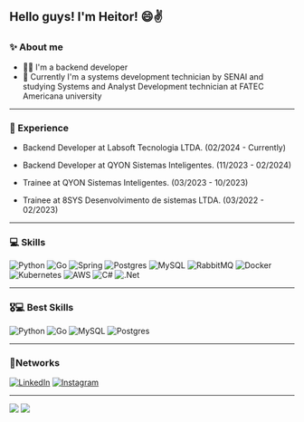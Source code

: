 ## Hello guys! I'm Heitor! 😄✌

<h3>✨ About me</h3>
<div>
    <ul>
        <li> 👩‍💻 I'm a backend developer
        <li> 📕 Currently I'm a systems development technician by SENAI and studying Systems and Analyst Development technician at FATEC Americana university 
    </ul>
</div>

---

<h3>🌃 Experience</h3>
<div>
    <ul>
        <li> Backend Developer at Labsoft Tecnologia LTDA. (02/2024 - Currently)
    </ul>
    <ul>
        <li> Backend Developer at QYON Sistemas Inteligentes. (11/2023 - 02/2024)
    </ul>
    <ul>
        <li> Trainee at QYON Sistemas Inteligentes. (03/2023 - 10/2023)
    </ul>
    <ul>
        <li> Trainee at 8SYS Desenvolvimento de sistemas LTDA. (03/2022 - 02/2023)
    </ul>
</div>

---

<h3>💻 Skills</h3>

![Python](https://img.shields.io/badge/python-3670A0?style=for-the-badge&logo=python&logoColor=ffdd54)
![Go](https://img.shields.io/badge/go-%2300ADD8.svg?style=for-the-badge&logo=go&logoColor=white)
![Spring](https://img.shields.io/badge/spring-%236DB33F.svg?style=for-the-badge&logo=spring&logoColor=white)
![Postgres](https://img.shields.io/badge/postgres-%23316192.svg?style=for-the-badge&logo=postgresql&logoColor=white)
![MySQL](https://img.shields.io/badge/mysql-%2300f.svg?style=for-the-badge&logo=mysql&logoColor=white)
![RabbitMQ](https://img.shields.io/badge/Rabbitmq-FF6600?style=for-the-badge&logo=rabbitmq&logoColor=white)
![Docker](https://img.shields.io/badge/docker-%230db7ed.svg?style=for-the-badge&logo=docker&logoColor=white)
![Kubernetes](https://img.shields.io/badge/kubernetes-%23326ce5.svg?style=for-the-badge&logo=kubernetes&logoColor=white)
![AWS](https://img.shields.io/badge/AWS-%23FF9900.svg?style=for-the-badge&logo=amazon-aws&logoColor=white)
![C#](https://img.shields.io/badge/c%23-%23239120.svg?style=for-the-badge&logo=csharp&logoColor=white)
![.Net](https://img.shields.io/badge/.NET-5C2D91?style=for-the-badge&logo=.net&logoColor=white)

---

<h3>🎖💻 Best Skills</h3>

![Python](https://img.shields.io/badge/python-3670A0?style=for-the-badge&logo=python&logoColor=ffdd54)
![Go](https://img.shields.io/badge/go-%2300ADD8.svg?style=for-the-badge&logo=go&logoColor=white)
![MySQL](https://img.shields.io/badge/mysql-%2300f.svg?style=for-the-badge&logo=mysql&logoColor=white)
![Postgres](https://img.shields.io/badge/postgres-%23316192.svg?style=for-the-badge&logo=postgresql&logoColor=white)

---

<h3>📱Networks</h3> 

[![LinkedIn](https://img.shields.io/badge/LinkedIn-0077B5?style=for-the-badge&logo=linkedin&logoColor=white)](https://www.linkedin.com/in/heitor-melegate-a0b6b922a/)
[![Instagram](https://img.shields.io/badge/Instagram-%23E4405F.svg?style=for-the-badge&logo=Instagram&logoColor=white)](https://www.instagram.com/heitorfm_dev)

---

![](https://github-readme-stats.vercel.app/api?username=HeitorFM2&hide=contribs&show_icons=true&theme=dark#gh-dark-mode-only)     ![](http://github-profile-summary-cards.vercel.app/api/cards/most-commit-language?username=HeitorFM2&theme=nord_dark&exclude=vue,JavaScript)
